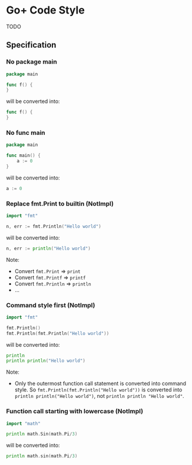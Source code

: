 Go+ Code Style
======

TODO


## Specification

### No package main

```go
package main

func f() {
}
```

will be converted into:

```go
func f() {
}
```


### No func main

```go
package main

func main() {
    a := 0
}
```

will be converted into:

```go
a := 0
```


### Replace fmt.Print to builtin (NotImpl)

```go
import "fmt"

n, err := fmt.Println("Hello world")
```

will be converted into:

```go
n, err := println("Hello world")
```

Note:

* Convert `fmt.Print` => `print`
* Convert `fmt.Printf` => `printf`
* Convert `fmt.Println` => `println`
* ...


### Command style first (NotImpl)

```go
import "fmt"

fmt.Println()
fmt.Println(fmt.Println("Hello world"))
```

will be converted into:

```go
println
println println("Hello world")
```

Note:

* Only the outermost function call statement is converted into command style. So `fmt.Println(fmt.Println("Hello world"))` is converted into `println println("Hello world")`, not `println println "Hello world"`.


### Function call starting with lowercase (NotImpl)

```go
import "math"

println math.Sin(math.Pi/3)
```

will be converted into:

```go
println math.sin(math.Pi/3)
```
